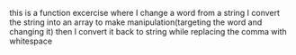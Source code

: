 this is a function excercise where I change a word from a string
I convert the string into an array to make manipulation(targeting the word and changing it)
then I convert it back to string while replacing the comma with whitespace
